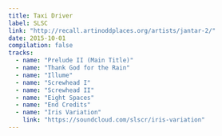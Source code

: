 ```yaml
---
title: Taxi Driver
label: SLSC
link: "http://recall.artinoddplaces.org/artists/jantar-2/"
date: 2015-10-01
compilation: false
tracks:
  - name: "Prelude II (Main Title)"
  - name: "Thank God for the Rain"
  - name: "Illume"
  - name: "Screwhead I"
  - name: "Screwhead II"
  - name: "Eight Spaces"
  - name: "End Credits"
  - name: "Iris Variation"
    link: "https://soundcloud.com/slscr/iris-variation"
---
```

